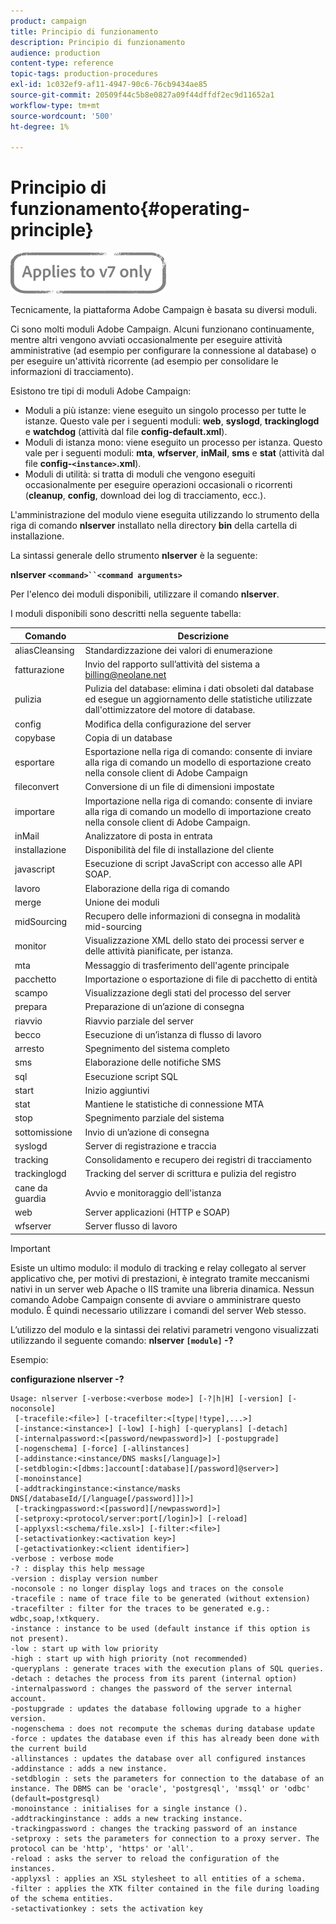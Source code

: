 ```yaml
---
product: campaign
title: Principio di funzionamento
description: Principio di funzionamento
audience: production
content-type: reference
topic-tags: production-procedures
exl-id: 1c032ef9-af11-4947-90c6-76cb9434ae85
source-git-commit: 20509f44c5b8e0827a09f44dffdf2ec9d11652a1
workflow-type: tm+mt
source-wordcount: '500'
ht-degree: 1%

---
```


# Principio di funzionamento{#operating-principle}

![](../../assets/v7-only.svg)

Tecnicamente, la piattaforma Adobe Campaign è basata su diversi moduli.

Ci sono molti moduli Adobe Campaign. Alcuni funzionano continuamente, mentre altri vengono avviati occasionalmente per eseguire attività amministrative (ad esempio per configurare la connessione al database) o per eseguire un&#39;attività ricorrente (ad esempio per consolidare le informazioni di tracciamento).

Esistono tre tipi di moduli Adobe Campaign:

* Moduli a più istanze: viene eseguito un singolo processo per tutte le istanze. Questo vale per i seguenti moduli: **web**, **syslogd**, **trackinglogd** e **watchdog** (attività dal file **config-default.xml**).
* Moduli di istanza mono: viene eseguito un processo per istanza. Questo vale per i seguenti moduli: **mta**, **wfserver**, **inMail**, **sms** e **stat** (attività dal file **config-`<instance>`.xml**).
* Moduli di utilità: si tratta di moduli che vengono eseguiti occasionalmente per eseguire operazioni occasionali o ricorrenti (**cleanup**, **config**, download dei log di tracciamento, ecc.).

L&#39;amministrazione del modulo viene eseguita utilizzando lo strumento della riga di comando **nlserver** installato nella directory **bin** della cartella di installazione.

La sintassi generale dello strumento **nlserver** è la seguente:

**nlserver  `<command>``<command arguments>`**

Per l&#39;elenco dei moduli disponibili, utilizzare il comando **nlserver**.

I moduli disponibili sono descritti nella seguente tabella:

| Comando | Descrizione |
|---|---|
| aliasCleansing | Standardizzazione dei valori di enumerazione |
| fatturazione | Invio del rapporto sull’attività del sistema a billing@neolane.net |
| pulizia | Pulizia del database: elimina i dati obsoleti dal database ed esegue un aggiornamento delle statistiche utilizzate dall&#39;ottimizzatore del motore di database. |
| config | Modifica della configurazione del server |
| copybase | Copia di un database |
| esportare | Esportazione nella riga di comando: consente di inviare alla riga di comando un modello di esportazione creato nella console client di Adobe Campaign |
| fileconvert | Conversione di un file di dimensioni impostate |
| importare | Importazione nella riga di comando: consente di inviare alla riga di comando un modello di importazione creato nella console client di Adobe Campaign. |
| inMail | Analizzatore di posta in entrata |
| installazione | Disponibilità del file di installazione del cliente |
| javascript | Esecuzione di script JavaScript con accesso alle API SOAP. |
| lavoro | Elaborazione della riga di comando |
| merge | Unione dei moduli |
| midSourcing | Recupero delle informazioni di consegna in modalità mid-sourcing |
| monitor | Visualizzazione XML dello stato dei processi server e delle attività pianificate, per istanza. |
| mta | Messaggio di trasferimento dell&#39;agente principale |
| pacchetto | Importazione o esportazione di file di pacchetto di entità |
| scampo | Visualizzazione degli stati del processo del server |
| prepara | Preparazione di un’azione di consegna |
| riavvio | Riavvio parziale del server |
| becco | Esecuzione di un’istanza di flusso di lavoro |
| arresto | Spegnimento del sistema completo |
| sms | Elaborazione delle notifiche SMS |
| sql | Esecuzione script SQL |
| start | Inizio aggiuntivi |
| stat | Mantiene le statistiche di connessione MTA |
| stop | Spegnimento parziale del sistema |
| sottomissione | Invio di un’azione di consegna |
| syslogd | Server di registrazione e traccia |
| tracking | Consolidamento e recupero dei registri di tracciamento |
| trackinglogd | Tracking del server di scrittura e pulizia del registro |
| cane da guardia | Avvio e monitoraggio dell&#39;istanza |
| web | Server applicazioni (HTTP e SOAP) |
| wfserver | Server flusso di lavoro |

>[!IMPORTANT]
>
>Esiste un ultimo modulo: il modulo di tracking e relay collegato al server applicativo che, per motivi di prestazioni, è integrato tramite meccanismi nativi in un server web Apache o IIS tramite una libreria dinamica. Nessun comando Adobe Campaign consente di avviare o amministrare questo modulo. È quindi necessario utilizzare i comandi del server Web stesso.

L’utilizzo del modulo e la sintassi dei relativi parametri vengono visualizzati utilizzando il seguente comando: **nlserver `[module]` -?**

Esempio:

**configurazione nlserver -?**

```
Usage: nlserver [-verbose:<verbose mode>] [-?|h|H] [-version] [-noconsole]
 [-tracefile:<file>] [-tracefilter:<[type|!type],...>]
 [-instance:<instance>] [-low] [-high] [-queryplans] [-detach]
 [-internalpassword:<[password/newpassword]>] [-postupgrade]
 [-nogenschema] [-force] [-allinstances]
 [-addinstance:<instance/DNS masks[/language]>]
 [-setdblogin:<[dbms:]account[:database][/password]@server>]
 [-monoinstance]
 [-addtrackinginstance:<instance/masks DNS[/databaseId/[/language[/password]]]>]
 [-trackingpassword:<[password][/newpassword]>]
 [-setproxy:<protocol/server:port[/login]>] [-reload]
 [-applyxsl:<schema/file.xsl>] [-filter:<file>]
 [-setactivationkey:<activation key>]
 [-getactivationkey:<client identifier>]
-verbose : verbose mode
-? : display this help message
-version : display version number
-noconsole : no longer display logs and traces on the console
-tracefile : name of trace file to be generated (without extension)
-tracefilter : filter for the traces to be generated e.g.: wdbc,soap,!xtkquery.
-instance : instance to be used (default instance if this option is not present).
-low : start up with low priority
-high : start up with high priority (not recommended)
-queryplans : generate traces with the execution plans of SQL queries.
-detach : detaches the process from its parent (internal option)
-internalpassword : changes the password of the server internal account.
-postupgrade : updates the database following upgrade to a higher version. 
-nogenschema : does not recompute the schemas during database update
-force : updates the database even if this has already been done with the current build 
-allinstances : updates the database over all configured instances
-addinstance : adds a new instance.
-setdblogin : sets the parameters for connection to the database of an instance. The DBMS can be 'oracle', 'postgresql', 'mssql' or 'odbc' (default=postgresql)
-monoinstance : initialises for a single instance ().
-addtrackinginstance : adds a new tracking instance.
-trackingpassword : changes the tracking password of an instance
-setproxy : sets the parameters for connection to a proxy server. The protocol can be 'http', 'https' or 'all'.
-reload : asks the server to reload the configuration of the instances. 
-applyxsl : applies an XSL stylesheet to all entities of a schema. 
-filter : applies the XTK filter contained in the file during loading of the schema entities.
-setactivationkey : sets the activation key
```
